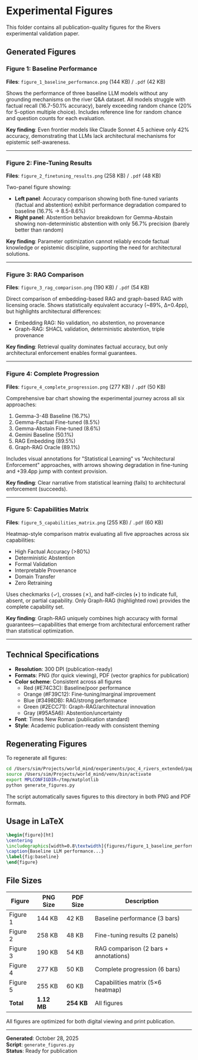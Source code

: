 # Experimental Figures

This folder contains all publication-quality figures for the Rivers experimental validation paper.

## Generated Figures

### Figure 1: Baseline Performance
**Files**: `figure_1_baseline_performance.png` (144 KB) / `.pdf` (42 KB)

Shows the performance of three baseline LLM models without any grounding mechanisms on the river Q&A dataset. All models struggle with factual recall (16.7-50.1% accuracy), barely exceeding random chance (20% for 5-option multiple choice). Includes reference line for random chance and question counts for each evaluation.

**Key finding**: Even frontier models like Claude Sonnet 4.5 achieve only 42% accuracy, demonstrating that LLMs lack architectural mechanisms for epistemic self-awareness.

---

### Figure 2: Fine-Tuning Results
**Files**: `figure_2_finetuning_results.png` (258 KB) / `.pdf` (48 KB)

Two-panel figure showing:
- **Left panel**: Accuracy comparison showing both fine-tuned variants (factual and abstention) exhibit performance degradation compared to baseline (16.7% → 8.5-8.6%)
- **Right panel**: Abstention behavior breakdown for Gemma-Abstain showing non-deterministic abstention with only 56.7% precision (barely better than random)

**Key finding**: Parameter optimization cannot reliably encode factual knowledge or epistemic discipline, supporting the need for architectural solutions.

---

### Figure 3: RAG Comparison
**Files**: `figure_3_rag_comparison.png` (190 KB) / `.pdf` (54 KB)

Direct comparison of embedding-based RAG and graph-based RAG with licensing oracle. Shows statistically equivalent accuracy (~89%, Δ=0.4pp), but highlights architectural differences:
- Embedding RAG: No validation, no abstention, no provenance
- Graph-RAG: SHACL validation, deterministic abstention, triple provenance

**Key finding**: Retrieval quality dominates factual accuracy, but only architectural enforcement enables formal guarantees.

---

### Figure 4: Complete Progression
**Files**: `figure_4_complete_progression.png` (277 KB) / `.pdf` (50 KB)

Comprehensive bar chart showing the experimental journey across all six approaches:
1. Gemma-3-4B Baseline (16.7%)
2. Gemma-Factual Fine-tuned (8.5%)
3. Gemma-Abstain Fine-tuned (8.6%)
4. Gemini Baseline (50.1%)
5. RAG Embedding (89.5%)
6. Graph-RAG Oracle (89.1%)

Includes visual annotations for "Statistical Learning" vs "Architectural Enforcement" approaches, with arrows showing degradation in fine-tuning and +39.4pp jump with context provision.

**Key finding**: Clear narrative from statistical learning (fails) to architectural enforcement (succeeds).

---

### Figure 5: Capabilities Matrix
**Files**: `figure_5_capabilities_matrix.png` (255 KB) / `.pdf` (60 KB)

Heatmap-style comparison matrix evaluating all five approaches across six capabilities:
- High Factual Accuracy (>80%)
- Deterministic Abstention
- Formal Validation
- Interpretable Provenance
- Domain Transfer
- Zero Retraining

Uses checkmarks (✓), crosses (✗), and half-circles (◐) to indicate full, absent, or partial capability. Only Graph-RAG (highlighted row) provides the complete capability set.

**Key finding**: Graph-RAG uniquely combines high accuracy with formal guarantees—capabilities that emerge from architectural enforcement rather than statistical optimization.

---

## Technical Specifications

- **Resolution**: 300 DPI (publication-ready)
- **Formats**: PNG (for quick viewing), PDF (vector graphics for publication)
- **Color scheme**: Consistent across all figures
  - Red (#E74C3C): Baseline/poor performance
  - Orange (#F39C12): Fine-tuning/marginal improvement
  - Blue (#3498DB): RAG/strong performance
  - Green (#2ECC71): Graph-RAG/architectural innovation
  - Gray (#95A5A6): Abstention/uncertainty
- **Font**: Times New Roman (publication standard)
- **Style**: Academic publication-ready with consistent theming

## Regenerating Figures

To regenerate all figures:

```bash
cd /Users/sim/Projects/world_mind/experiments/poc_4_rivers_extended/paper
source /Users/sim/Projects/world_mind/venv/bin/activate
export MPLCONFIGDIR=/tmp/matplotlib
python generate_figures.py
```

The script automatically saves figures to this directory in both PNG and PDF formats.

## Usage in LaTeX

```latex
\begin{figure}[ht]
\centering
\includegraphics[width=0.8\textwidth]{figures/figure_1_baseline_performance.pdf}
\caption{Baseline LLM performance...}
\label{fig:baseline}
\end{figure}
```

## File Sizes

| Figure | PNG Size | PDF Size | Description |
|--------|----------|----------|-------------|
| Figure 1 | 144 KB | 42 KB | Baseline performance (3 bars) |
| Figure 2 | 258 KB | 48 KB | Fine-tuning results (2 panels) |
| Figure 3 | 190 KB | 54 KB | RAG comparison (2 bars + annotations) |
| Figure 4 | 277 KB | 50 KB | Complete progression (6 bars) |
| Figure 5 | 255 KB | 60 KB | Capabilities matrix (5×6 heatmap) |
| **Total** | **1.12 MB** | **254 KB** | All figures |

All figures are optimized for both digital viewing and print publication.

---

**Generated**: October 28, 2025  
**Script**: `generate_figures.py`  
**Status**: Ready for publication


